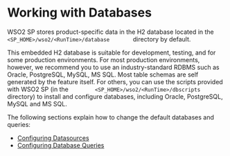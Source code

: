 # Working with Databases

WSO2 SP stores product-specific data in the H2 database located in the
`         <SP_HOME>/wso2/<RunTime>/database        ` directory by
default.

This embedded H2 database is suitable for development, testing, and for
some production environments. For most production environments, however,
we recommend you to use an industry-standard RDBMS such as Oracle,
PostgreSQL, MySQL, MS SQL. Most table schemas are self generated by the
feature itself. For others, you can use the scripts provided with WSO2
SP (in the `         <SP_HOME>/wso2/<RunTime>/dbscripts        `
directory) to install and configure databases, including Oracle,
PostgreSQL, MySQL and MS SQL.

The following sections explain how to change the default databases and
queries:

-   [Configuring Datasources](_Configuring_Datasources_)
-   [Configuring Database Queries](_Configuring_Database_Queries_)
